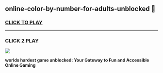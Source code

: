 
## online-color-by-number-for-adults-unblocked 👋
<h3>
<a href="https://premium.freeplayer.one?title=online-color-by-number-for-adults-unblocked&ref=14F">CLICK TO PLAY</a></h3>
<hr>

<h3>
<a href="https://premium.freeplayer.one?title=online-color-by-number-for-adults-unblocked&ref=14F">CLICK 2 PLAY</a>
  
</h3>

<a href="https://premium.freeplayer.one?title=online-color-by-number-for-adults-unblocked&ref=12F/"><img src="https://clearcache.store/games.png"></a>


**worlds hardest game unblocked: Your Gateway to Fun and Accessible Online Gaming**
